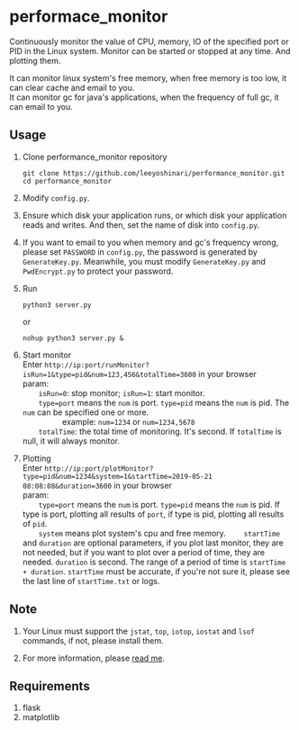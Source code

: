 # performace_monitor
Continuously monitor the value of CPU, memory, IO of the specified port or PID in the Linux system.
Monitor can be started or stopped at any time. And plotting them.<br>

It can monitor linux system's free memory, when free memory is too low, it can clear cache and email to you.<br>
It can monitor gc for java's applications, when the frequency of full gc, it can email to you.<br>

## Usage
1. Clone performance_monitor repository
   ```shell
   git clone https://github.com/leeyoshinari/performance_monitor.git
   cd performance_monitor
   ```

2. Modify `config.py`.
   
3. Ensure which disk your application runs, or which disk your application reads and writes. And then, set the name of disk into `config.py`.

4. If you want to email to you when memory and gc's frequency wrong, please set `PASSWORD` in `config.py`, the password is generated by `GenerateKey.py`. Meanwhile, you must modify `GenerateKey.py` and `PwdEncrypt.py` to protect your password.<br>

5. Run
   ```shell
   python3 server.py
   ```
   or
   ```shell
   nohup python3 server.py &
   ```

6. Start monitor<br>
   Enter `http://ip:port/runMonitor?isRun=1&type=pid&num=123,456&totalTime=3600` in your browser<br>
   param:<br>
   &emsp;&emsp;`isRun=0`: stop monitor; `isRun=1`: start monitor.<br>
   &emsp;&emsp;`type=port` means the `num` is port. `type=pid` means the `num` is pid. The `num` can be specified one or more.<br>
   &emsp;&emsp;&emsp;&emsp;&emsp;example: `num=1234` or `num=1234,5678`<br>
   &emsp;&emsp;`totalTime`: the total time of monitoring. It's second. If `totalTime` is null, it will always monitor.
   
7. Plotting<br>
   Enter `http://ip:port/plotMonitor?type=pid&num=1234&system=1&startTime=2019-05-21 08:08:08&duration=3600` in your browser<br>
   param:<br>
   &emsp;&emsp;`type=port` means the `num` is port. `type=pid` means the `num` is pid. If type is port, plotting all results of `port`, if type is pid, plotting all results of `pid`.<br>
   &emsp;&emsp;`system` means plot system's cpu and free memory.
   &emsp;&emsp;`startTime` and `duration` are optional parameters, if you plot last monitor, they are not needed, but if you want to plot over a period of time, they are needed. `duration` is second. The range of a period of time is `startTime + duration`. `startTime` must be accurate, if you're not sure it, please see the last line of `startTime.txt` or logs.

## Note
1. Your Linux must support the `jstat`, `top`, `iotop`, `iostat` and `lsof` commands, if not, please install them.

2. For more information, please [read me](https://blog.csdn.net/leeyoshinari/article/details/98248304).

## Requirements
1. flask
2. matplotlib
